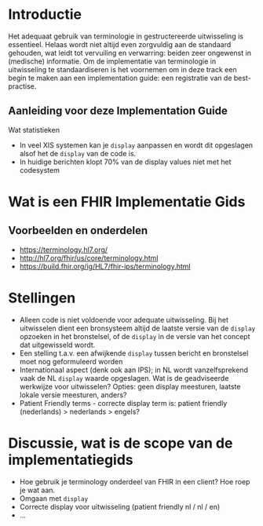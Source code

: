# Introductie
Het adequaat gebruik van terminologie in gestructereerde uitwisseling is essentieel. Helaas wordt niet altijd even zorgvuldig aan de standaard gehouden, wat leidt tot vervuiling en verwarring: beiden zeer ongewenst in (medische) informatie. Om de implementatie van terminologie in uitwisseling te standaardiseren  is het voornemen om in deze track een begin te maken aan een implementation guide: een registratie van de best-practise.

## Aanleiding voor deze Implementation Guide
Wat statistieken
- In veel XIS systemen kan je ```display``` aanpassen en wordt dit opgeslagen alsof het de ```display``` van de code is.
- In huidige berichten klopt 70% van de display values niet met het codesystem

# Wat is een FHIR Implementatie Gids
## Voorbeelden en onderdelen
- https://terminology.hl7.org/
- http://hl7.org/fhir/us/core/terminology.html
- https://build.fhir.org/ig/HL7/fhir-ips/terminology.html

# Stellingen
- Alleen code is niet voldoende voor adequate uitwisseling. Bij het uitwisselen dient een bronsysteem altijd de laatste versie van de ```display``` opzoeken in het bronstelsel, of de ```display``` in de versie van het concept dat uitgewisseld wordt. 
- Een stelling t.a.v. een afwijkende ```display``` tussen bericht en bronstelsel moet nog geformuleerd worden
- Internationaal aspect (denk ook aan IPS); in NL wordt vanzelfsprekend vaak de NL ```display``` waarde opgeslagen. Wat is de geadviseerde werkwijze voor uitwisselen? Opties: geen display meesturen, laatste lokale versie meesturen, anders? 
- Patient Friendly terms - correcte display term is: patient friendly (nederlands) > nederlands > engels?

# Discussie, wat is de scope van de implementatiegids
  - Hoe gebruik je terminology onderdeel van FHIR in een client? Hoe roep je wat aan.
  - Omgaan met ```display```
  - Correcte display voor uitwisseling (patient friendly nl / nl / en)
  - ...